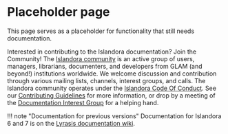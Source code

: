 # Placeholder page
This page serves as a placeholder for functionality that still needs documentation.

Interested in contributing to the Islandora documentation? Join the Community!
The [Islandora community](https://www.islandora.ca/community) is an active group of users, managers, librarians, documenters, and developers from GLAM (and beyond!) institutions worldwide. We welcome discussion and contribution through various mailing lists, channels, interest groups, and calls. The Islandora community operates under the [Islandora Code Of Conduct](https://islandora.ca/codeofconduct). See our [Contributing Guidelines](contributing/CONTRIBUTING.md) for more information, or drop by a meeting of the [Documentation Interest Group](https://github.com/islandora-interest-groups/Islandora-Documentation-Interest-Group) for a helping hand.


!!! note "Documentation for previous versions"
    Documentation for Islandora 6 and 7 is on the [Lyrasis documentation wiki](https://wiki.lyrasis.org/display/ISLANDORA/Start).
